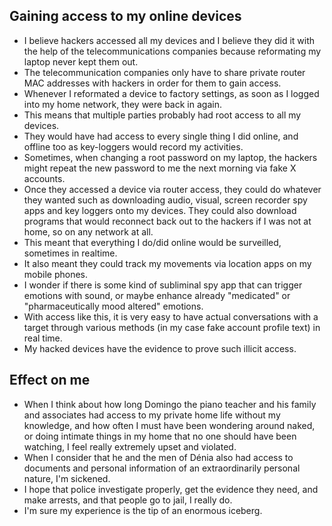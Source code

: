 ## Gaining access to my online devices

- I believe hackers accessed all my devices and I believe they did it with the help of the telecommunications companies because reformating my laptop never kept them out. 
- The telecommunication companies only have to share private router MAC addresses with hackers in order for them to gain access.
- Whenever I reformated a device to factory settings, as soon as I logged into my home network, they were back in again.
- This means that multiple parties probably had root access to all my devices.
- They would have had access to every single thing I did online, and offline too as key-loggers would record my activities.
- Sometimes, when changing a root password on my laptop, the hackers might repeat the new password to me the next morning via fake X accounts.
- Once they accessed a device via router access, they could do whatever they wanted such as downloading audio, visual, screen recorder spy apps and key loggers onto my devices. They could also download programs that would reconnect back out to the hackers if I was not at home, so on any network at all.
- This meant that everything I do/did online would be surveilled, sometimes in realtime.
- It also meant they could track my movements via location apps on my mobile phones.
- I wonder if there is some kind of subliminal spy app that can trigger emotions with sound, or maybe enhance already "medicated" or "pharmaceutically mood altered" emotions.
- With access like this, it is very easy to have actual conversations with a target through various methods (in my case fake account profile text) in real time.
- My hacked devices have the evidence to prove such illicit access.

## Effect on me

- When I think about how long Domingo the piano teacher and his family and associates had access to my private home life without my knowledge, and how often I must have been wondering around naked, or doing intimate things in my home that no one should have been watching, I feel really extremely upset and violated.
- When I consider that he and the men of Dénia also had access to documents and personal information of an extraordinarily personal nature, I'm sickened.
- I hope that police investigate properly, get the evidence they need, and make arrests, and that people go to jail, I really do.
- I'm sure my experience is the tip of an enormous iceberg.
